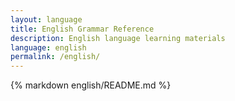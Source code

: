```yaml
---
layout: language
title: English Grammar Reference
description: English language learning materials
language: english
permalink: /english/
---
```


{% markdown english/README.md %}